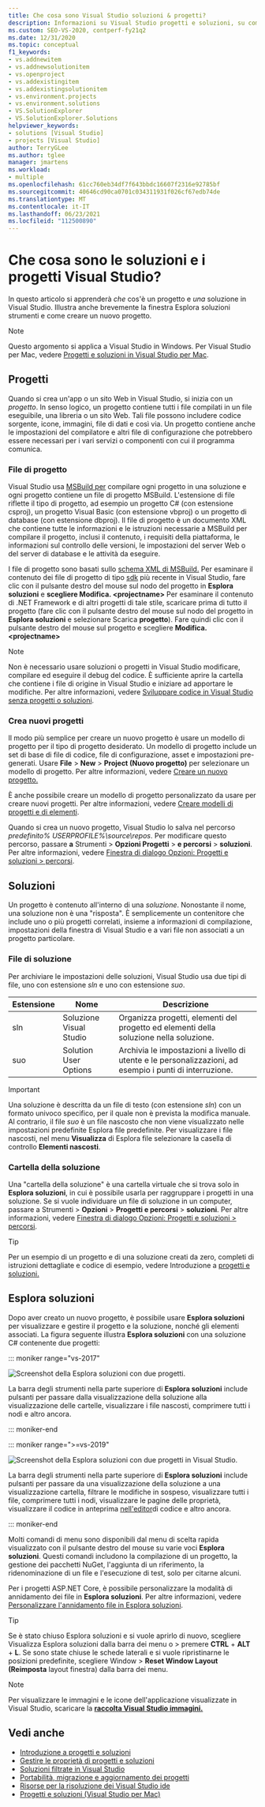 ```yaml
---
title: Che cosa sono Visual Studio soluzioni & progetti?
description: Informazioni su Visual Studio progetti e soluzioni, su come creare nuovi progetti da un modello e su come visualizzare & gestire i progetti in Esplora soluzioni.
ms.custom: SEO-VS-2020, contperf-fy21q2
ms.date: 12/31/2020
ms.topic: conceptual
f1_keywords:
- vs.addnewitem
- vs.addnewsolutionitem
- vs.openproject
- vs.addexistingitem
- vs.addexistingsolutionitem
- vs.environment.projects
- vs.environment.solutions
- VS.SolutionExplorer
- VS.SolutionExplorer.Solutions
helpviewer_keywords:
- solutions [Visual Studio]
- projects [Visual Studio]
author: TerryGLee
ms.author: tglee
manager: jmartens
ms.workload:
- multiple
ms.openlocfilehash: 61cc760eb34df7f643bbdc16607f2316e92785bf
ms.sourcegitcommit: 40646cd90ca0701c034311931f026cf67edb74de
ms.translationtype: MT
ms.contentlocale: it-IT
ms.lasthandoff: 06/23/2021
ms.locfileid: "112500890"
---
```

# <a name="what-are-solutions-and-projects-in-visual-studio"></a>Che cosa sono le soluzioni e i progetti Visual Studio?

In questo articolo si apprenderà *che* cos'è un progetto e *una* soluzione in Visual Studio. Illustra anche brevemente la finestra Esplora soluzioni strumenti e come creare un nuovo progetto.

> [!NOTE]
> Questo argomento si applica a Visual Studio in Windows. Per Visual Studio per Mac, vedere [Progetti e soluzioni in Visual Studio per Mac](/visualstudio/mac/projects-and-solutions).

## <a name="projects"></a>Progetti

Quando si crea un'app o un sito Web in Visual Studio, si inizia con un *progetto*. In senso logico, un progetto contiene tutti i file compilati in un file eseguibile, una libreria o un sito Web. Tali file possono includere codice sorgente, icone, immagini, file di dati e così via. Un progetto contiene anche le impostazioni del compilatore e altri file di configurazione che potrebbero essere necessari per i vari servizi o componenti con cui il programma comunica.

### <a name="project-file"></a>File di progetto

Visual Studio usa [MSBuild per](../msbuild/msbuild.md) compilare ogni progetto in una soluzione e ogni progetto contiene un file di progetto MSBuild. L'estensione di file riflette il tipo di progetto, ad esempio un progetto C# (con estensione csproj), un progetto Visual Basic (con estensione vbproj) o un progetto di database (con estensione dbproj). Il file di progetto è un documento XML che contiene tutte le informazioni e le istruzioni necessarie a MSBuild per compilare il progetto, inclusi il contenuto, i requisiti della piattaforma, le informazioni sul controllo delle versioni, le impostazioni del server Web o del server di database e le attività da eseguire.

I file di progetto sono basati sullo [schema XML di MSBuild.](../msbuild/msbuild-project-file-schema-reference.md) Per esaminare il contenuto dei file di progetto di tipo [sdk](../msbuild/how-to-use-project-sdk.md) più recente in Visual Studio, fare clic con il pulsante destro del mouse sul nodo del progetto in **Esplora soluzioni** e **scegliere Modifica. \<projectname\>** Per esaminare il contenuto di .NET Framework e di altri progetti di tale stile, scaricare prima di tutto il progetto (fare clic con il pulsante destro del mouse sul nodo del progetto in **Esplora soluzioni** e selezionare Scarica **progetto**). Fare quindi clic con il pulsante destro del mouse sul progetto e scegliere **Modifica. \<projectname\>**

> [!NOTE]
> Non è necessario usare soluzioni o progetti in Visual Studio modificare, compilare ed eseguire il debug del codice. È sufficiente aprire la cartella che contiene i file di origine in Visual Studio e iniziare ad apportare le modifiche. Per altre informazioni, vedere [Sviluppare codice in Visual Studio senza progetti o soluzioni](../ide/develop-code-in-visual-studio-without-projects-or-solutions.md).

### <a name="create-new-projects"></a>Crea nuovi progetti

Il modo più semplice per creare un nuovo progetto è usare un modello di progetto per il tipo di progetto desiderato. Un modello di progetto include un set di base di file di codice, file di configurazione, asset e impostazioni pre-generati. Usare **File**  >  **New**  >  **Project (Nuovo progetto)** per selezionare un modello di progetto. Per altre informazioni, vedere [Creare un nuovo progetto.](create-new-project.md)

È anche possibile creare un modello di progetto personalizzato da usare per creare nuovi progetti. Per altre informazioni, vedere [Creare modelli di progetti e di elementi](../ide/creating-project-and-item-templates.md).

Quando si crea un nuovo progetto, Visual Studio lo salva nel percorso *predefinito% USERPROFILE%\source\repos*. Per modificare questo percorso, passare **a** Strumenti  >  **Opzioni Progetti**  >  **e percorsi**  >  **soluzioni**. Per altre informazioni, vedere [Finestra di dialogo Opzioni: Progetti e soluzioni > percorsi](./reference/projects-solutions-locations-options.md).

## <a name="solutions"></a>Soluzioni

Un progetto è contenuto all'interno di una *soluzione*. Nonostante il nome, una soluzione non è una "risposta". È semplicemente un contenitore che include uno o più progetti correlati, insieme a informazioni di compilazione, impostazioni della finestra di Visual Studio e a vari file non associati a un progetto particolare.

### <a name="solution-file"></a>File di soluzione

Per archiviare le impostazioni delle soluzioni, Visual Studio usa due tipi di file, uno con estensione *sln* e uno con estensione *suo*.

|Estensione|Nome|Descrizione|
|---------------|----------|-----------------|
|sln|Soluzione Visual Studio|Organizza progetti, elementi del progetto ed elementi della soluzione nella soluzione.|
|suo|Solution User Options|Archivia le impostazioni a livello di utente e le personalizzazioni, ad esempio i punti di interruzione.|

> [!IMPORTANT]
> Una soluzione è descritta da un file di testo (con estensione *sln*) con un formato univoco specifico, per il quale non è prevista la modifica manuale. Al contrario, il file *suo* è un file nascosto che non viene visualizzato nelle impostazioni predefinite Esplora file predefinite. Per visualizzare i file nascosti, nel menu **Visualizza** di Esplora file selezionare la casella di controllo **Elementi nascosti**.

### <a name="solution-folder"></a>Cartella della soluzione

Una "cartella della soluzione" è una cartella virtuale che si trova solo in **Esplora soluzioni**, in cui è possibile usarla per raggruppare i progetti in una soluzione. Se si vuole individuare un file di soluzione in un computer, passare a Strumenti  >  **Opzioni**  >  **Progetti e percorsi**  >  **soluzioni**. Per altre informazioni, vedere [Finestra di dialogo Opzioni: Progetti e soluzioni > percorsi](./reference/projects-solutions-locations-options.md).

> [!TIP]
> Per un esempio di un progetto e di una soluzione creati da zero, completi di istruzioni dettagliate e codice di esempio, vedere Introduzione a [progetti e soluzioni.](../get-started/tutorial-projects-solutions.md)

## <a name="solution-explorer"></a>Esplora soluzioni

Dopo aver creato un nuovo progetto, è possibile usare **Esplora soluzioni** per visualizzare e gestire il progetto e la soluzione, nonché gli elementi associati. La figura seguente illustra **Esplora soluzioni** con una soluzione C# contenente due progetti:

::: moniker range="vs-2017"

![Screenshot della Esplora soluzioni con due progetti.](../ide/media/vs2015_solution_explorer.png)

La barra degli strumenti nella parte superiore di **Esplora soluzioni** include pulsanti per passare dalla visualizzazione della soluzione alla visualizzazione delle cartelle, visualizzare i file nascosti, comprimere tutti i nodi e altro ancora.

::: moniker-end

::: moniker range=">=vs-2019"

![Screenshot della Esplora soluzioni con due progetti in Visual Studio.](../ide/media/solution-explorer.png)

La barra degli strumenti nella parte superiore di **Esplora soluzioni** include pulsanti per passare da una visualizzazione della soluzione [](managing-project-and-solution-properties.md) a una visualizzazione cartella, filtrare le modifiche in sospeso, visualizzare tutti i file, comprimere tutti i nodi, visualizzare le pagine delle proprietà, visualizzare il codice in anteprima [nell'editor](writing-code-in-the-code-and-text-editor.md)di codice e altro ancora.

::: moniker-end

Molti comandi di menu sono disponibili dal menu di scelta rapida visualizzato con il pulsante destro del mouse su varie voci **Esplora soluzioni**. Questi comandi includono la compilazione di un progetto, la gestione dei pacchetti NuGet, l'aggiunta di un riferimento, la ridenominazione di un file e l'esecuzione di test, solo per citarne alcuni.

Per i progetti ASP.NET Core, è possibile personalizzare la modalità di annidamento dei file in **Esplora soluzioni**. Per altre informazioni, vedere [Personalizzare l'annidamento file in Esplora soluzioni](file-nesting-solution-explorer.md).

> [!TIP]
> Se è stato chiuso Esplora soluzioni e si vuole aprirlo di nuovo, scegliere Visualizza Esplora soluzioni dalla barra dei menu o  >   premere **CTRL** + **ALT** + **L**. Se sono state chiuse le schede laterali e si vuole ripristinarne le posizioni predefinite, scegliere Window  >  **Reset Window Layout (Reimposta** layout finestra) dalla barra dei menu.

> [!NOTE]
> Per visualizzare le immagini e le icone dell'applicazione visualizzate in Visual Studio, scaricare la [**raccolta Visual Studio immagini.**](https://www.microsoft.com/download/details.aspx?id=35825)

## <a name="see-also"></a>Vedi anche

- [Introduzione a progetti e soluzioni](../get-started/tutorial-projects-solutions.md)
- [Gestire le proprietà di progetti e soluzioni](managing-project-and-solution-properties.md)
- [Soluzioni filtrate in Visual Studio](filtered-solutions.md)
- [Portabilità, migrazione e aggiornamento dei progetti](../porting/port-migrate-and-upgrade-visual-studio-projects.md)
- [Risorse per la risoluzione dei Visual Studio ide](./reference/resources-for-troubleshooting-integrated-development-environment-errors.md)
- [Progetti e soluzioni (Visual Studio per Mac)](/visualstudio/mac/projects-and-solutions)
